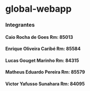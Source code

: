 # global-webapp

### Integrantes

#### Caio Rocha de Goes Rm: 85013

#### Enrique Oliveira Caribé Rm: 85584

#### Lucas Gouget Marinho Rm: 84315

#### Matheus Eduardo Pereira Rm: 85579

#### Victor Yafusso Sunahara    Rm: 84095
